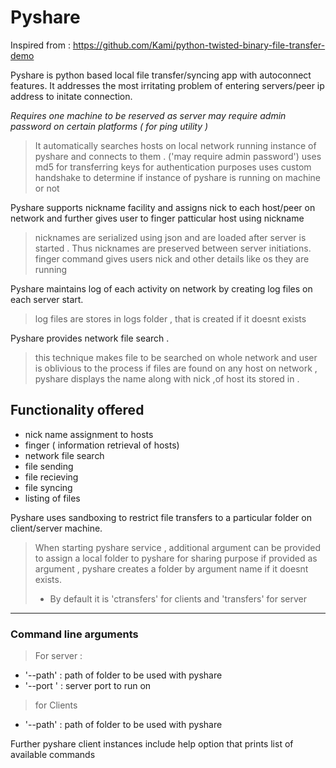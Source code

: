 Pyshare
=========

Inspired from : https://github.com/Kami/python-twisted-binary-file-transfer-demo

Pyshare is python based local file transfer/syncing app with autoconnect features.
It addresses the most irritating problem of entering servers/peer ip address to initate connection.

*Requires one machine to be reserved as server*
*may require admin password on certain platforms ( for ping utility )*

> It automatically searches hosts on local network running instance of pyshare and connects to them . ('may require admin password')
> uses md5 for transferring keys for authentication purposes
> uses custom handshake to determine if instance of pyshare is running on machine or not

Pyshare supports nickname facility and assigns nick to each host/peer on network and further gives user to finger patticular host using nickname
> nicknames are serialized using json and are loaded after server is started . 
> Thus nicknames are preserved between server initiations.
> finger command gives users nick and other details like os they are running


Pyshare maintains log of each activity on network by creating log files on each server start.
> log files are stores in logs folder , that is created if it doesnt exists

Pyshare provides network file search .
> this technique makes file to be searched on whole network and user is oblivious to the process
> if files are found on any host on network , pyshare displays the name along with nick ,of host its stored in .

## Functionality offered
* nick name assignment to hosts
* finger ( information retrieval of hosts)
* network file search
* file sending
* file recieving
* file syncing
* listing of files



Pyshare uses sandboxing to restrict file transfers to a particular folder on client/server machine.
> When starting pyshare service , additional argument can be provided to assign a local folder to pyshare for sharing purpose
> if provided as argument , pyshare creates a folder by  argument name if it doesnt exists.
> * By default it is 'ctransfers' for clients and 'transfers' for server

-----
### Command line arguments 
> For server :
* '--path' : path of folder to be used with pyshare
* '--port ' : server port to run on

> for Clients
* '--path' : path of folder to be used with pyshare

Further pyshare client instances include help option that prints list of available commands 
